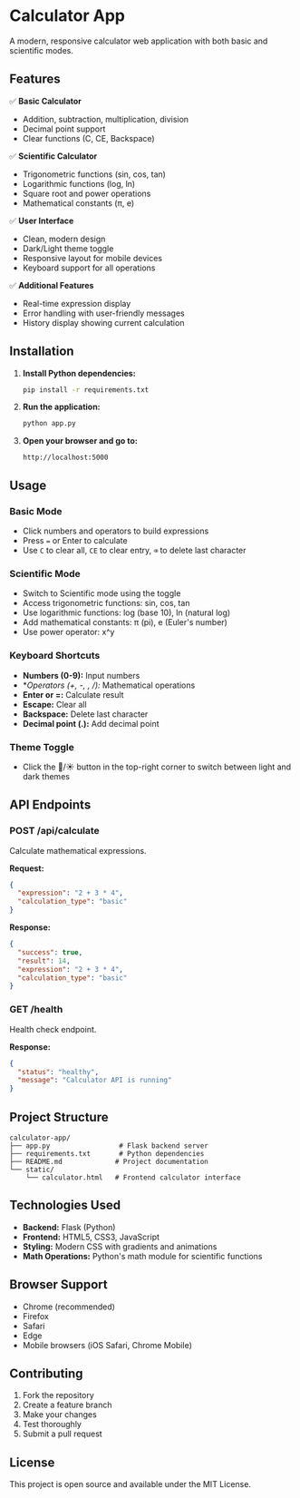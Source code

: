 # Calculator App

A modern, responsive calculator web application with both basic and scientific modes.

## Features

✅ **Basic Calculator**
- Addition, subtraction, multiplication, division
- Decimal point support
- Clear functions (C, CE, Backspace)

✅ **Scientific Calculator**
- Trigonometric functions (sin, cos, tan)
- Logarithmic functions (log, ln)
- Square root and power operations
- Mathematical constants (π, e)

✅ **User Interface**
- Clean, modern design
- Dark/Light theme toggle
- Responsive layout for mobile devices
- Keyboard support for all operations

✅ **Additional Features**
- Real-time expression display
- Error handling with user-friendly messages
- History display showing current calculation

## Installation

1. **Install Python dependencies:**
   ```bash
   pip install -r requirements.txt
   ```

2. **Run the application:**
   ```bash
   python app.py
   ```

3. **Open your browser and go to:**
   ```
   http://localhost:5000
   ```

## Usage

### Basic Mode
- Click numbers and operators to build expressions
- Press `=` or Enter to calculate
- Use `C` to clear all, `CE` to clear entry, `⌫` to delete last character

### Scientific Mode
- Switch to Scientific mode using the toggle
- Access trigonometric functions: sin, cos, tan
- Use logarithmic functions: log (base 10), ln (natural log)
- Add mathematical constants: π (pi), e (Euler's number)
- Use power operator: x^y

### Keyboard Shortcuts
- **Numbers (0-9):** Input numbers
- **Operators (+, -, *, /):** Mathematical operations
- **Enter or =:** Calculate result
- **Escape:** Clear all
- **Backspace:** Delete last character
- **Decimal point (.):** Add decimal point

### Theme Toggle
- Click the 🌙/☀️ button in the top-right corner to switch between light and dark themes

## API Endpoints

### POST /api/calculate
Calculate mathematical expressions.

**Request:**
```json
{
  "expression": "2 + 3 * 4",
  "calculation_type": "basic"
}
```

**Response:**
```json
{
  "success": true,
  "result": 14,
  "expression": "2 + 3 * 4",
  "calculation_type": "basic"
}
```

### GET /health
Health check endpoint.

**Response:**
```json
{
  "status": "healthy",
  "message": "Calculator API is running"
}
```

## Project Structure

```
calculator-app/
├── app.py                 # Flask backend server
├── requirements.txt       # Python dependencies
├── README.md             # Project documentation
└── static/
    └── calculator.html   # Frontend calculator interface
```

## Technologies Used

- **Backend:** Flask (Python)
- **Frontend:** HTML5, CSS3, JavaScript
- **Styling:** Modern CSS with gradients and animations
- **Math Operations:** Python's math module for scientific functions

## Browser Support

- Chrome (recommended)
- Firefox
- Safari
- Edge
- Mobile browsers (iOS Safari, Chrome Mobile)

## Contributing

1. Fork the repository
2. Create a feature branch
3. Make your changes
4. Test thoroughly
5. Submit a pull request

## License

This project is open source and available under the MIT License.